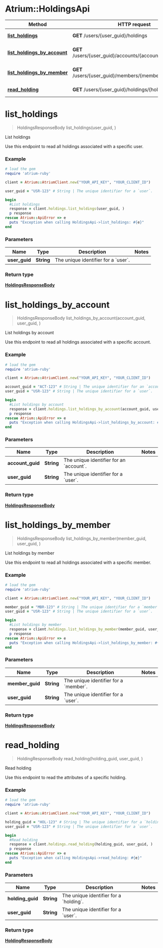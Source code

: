 # Atrium::HoldingsApi

Method | HTTP request | Description
------------- | ------------- | -------------
[**list_holdings**](HoldingsApi.md#list_holdings) | **GET** /users/{user_guid}/holdings | List holdings
[**list_holdings_by_account**](HoldingsApi.md#list_holdings_by_account) | **GET** /users/{user_guid}/accounts/{account_guid}/holdings | List holdings by account
[**list_holdings_by_member**](HoldingsApi.md#list_holdings_by_member) | **GET** /users/{user_guid}/members/{member_guid}/holdings | List holdings by member
[**read_holding**](HoldingsApi.md#read_holding) | **GET** /users/{user_guid}/holdings/{holding_guid} | Read holding


# **list_holdings**
> HoldingsResponseBody list_holdings(user_guid, )

List holdings

Use this endpoint to read all holdings associated with a specific user.

### Example
```ruby
# load the gem
require 'atrium-ruby'

client = Atrium::AtriumClient.new("YOUR_API_KEY", "YOUR_CLIENT_ID")

user_guid = "USR-123" # String | The unique identifier for a `user`.

begin
  #List holdings
  response = client.holdings.list_holdings(user_guid, )
  p response
rescue Atrium::ApiError => e
  puts "Exception when calling HoldingsApi->list_holdings: #{e}"
end
```

### Parameters

Name | Type | Description  | Notes
------------- | ------------- | ------------- | -------------
 **user_guid** | **String**| The unique identifier for a &#x60;user&#x60;. | 

### Return type

[**HoldingsResponseBody**](HoldingsResponseBody.md)

# **list_holdings_by_account**
> HoldingsResponseBody list_holdings_by_account(account_guid, user_guid, )

List holdings by account

Use this endpoint to read all holdings associated with a specific account.

### Example
```ruby
# load the gem
require 'atrium-ruby'

client = Atrium::AtriumClient.new("YOUR_API_KEY", "YOUR_CLIENT_ID")

account_guid = "ACT-123" # String | The unique identifier for an `account`.
user_guid = "USR-123" # String | The unique identifier for a `user`.

begin
  #List holdings by account
  response = client.holdings.list_holdings_by_account(account_guid, user_guid, )
  p response
rescue Atrium::ApiError => e
  puts "Exception when calling HoldingsApi->list_holdings_by_account: #{e}"
end
```

### Parameters

Name | Type | Description  | Notes
------------- | ------------- | ------------- | -------------
 **account_guid** | **String**| The unique identifier for an &#x60;account&#x60;. | 
 **user_guid** | **String**| The unique identifier for a &#x60;user&#x60;. | 

### Return type

[**HoldingsResponseBody**](HoldingsResponseBody.md)

# **list_holdings_by_member**
> HoldingsResponseBody list_holdings_by_member(member_guid, user_guid, )

List holdings by member

Use this endpoint to read all holdings associated with a specific member.

### Example
```ruby
# load the gem
require 'atrium-ruby'

client = Atrium::AtriumClient.new("YOUR_API_KEY", "YOUR_CLIENT_ID")

member_guid = "MBR-123" # String | The unique identifier for a `member`.
user_guid = "USR-123" # String | The unique identifier for a `user`.

begin
  #List holdings by member
  response = client.holdings.list_holdings_by_member(member_guid, user_guid, )
  p response
rescue Atrium::ApiError => e
  puts "Exception when calling HoldingsApi->list_holdings_by_member: #{e}"
end
```

### Parameters

Name | Type | Description  | Notes
------------- | ------------- | ------------- | -------------
 **member_guid** | **String**| The unique identifier for a &#x60;member&#x60;. | 
 **user_guid** | **String**| The unique identifier for a &#x60;user&#x60;. | 

### Return type

[**HoldingsResponseBody**](HoldingsResponseBody.md)

# **read_holding**
> HoldingResponseBody read_holding(holding_guid, user_guid, )

Read holding

Use this endpoint to read the attributes of a specific holding.

### Example
```ruby
# load the gem
require 'atrium-ruby'

client = Atrium::AtriumClient.new("YOUR_API_KEY", "YOUR_CLIENT_ID")

holding_guid = "HOL-123" # String | The unique identifier for a `holding`.
user_guid = "USR-123" # String | The unique identifier for a `user`.

begin
  #Read holding
  response = client.holdings.read_holding(holding_guid, user_guid, )
  p response
rescue Atrium::ApiError => e
  puts "Exception when calling HoldingsApi->read_holding: #{e}"
end
```

### Parameters

Name | Type | Description  | Notes
------------- | ------------- | ------------- | -------------
 **holding_guid** | **String**| The unique identifier for a &#x60;holding&#x60;. | 
 **user_guid** | **String**| The unique identifier for a &#x60;user&#x60;. | 

### Return type

[**HoldingResponseBody**](HoldingResponseBody.md)

